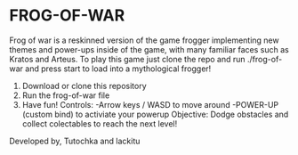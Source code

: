 # FROG-OF-WAR
Frog of war is a reskinned version of the game frogger implementing new themes and power-ups inside of the game, with many familiar faces such as Kratos and Arteus. To play this game just clone the repo and run ./frog-of-war and press start to load into a mythological frogger!
1. Download or clone this repository
2. Run the frog-of-war file
3. Have fun!
Controls:
-Arrow keys / WASD to move around
-POWER-UP (custom bind) to activiate your powerup
Objective:
Dodge obstacles and collect colectables to reach the next level!


Developed by, Tutochka and lackitu

